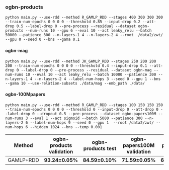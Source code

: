 ### ogbn-products

```
python main.py --use-rdd --method R_GAMLP_RDD --stages 400 300 300 300 --train-num-epochs 0 0 0 0 --threshold 0.85 --input-drop 0.2 --att-drop 0.5 --label-drop 0 --pre-process --residual --dataset ogbn-products --num-runs 10 --gpu 6 --eval 10 --act leaky_relu --batch 50000 --patience 300 --n-layers-1 4 --n-layers-2 4 --root  /data2/zwt/ --gpu 0 --seed 0 --bns --gama 0.1
```

#### ogbn-mag

```
python main.py --use-rdd --method JK_GAMLP_RDD --stages 250 200 200 200 --train-num-epochs 0 0 0 0 --threshold 0.4 --input-drop 0.1 --att-drop 0 --label-drop 0 --pre-process --residual --dataset ogbn-mag --num-runs 10 --eval 10 --act leaky_relu --batch 10000 --patience 300 --n-layers-1 4 --n-layers-2 4 --label-num-hops 3 --seed 0 --gpu 1 --bns --gama 10 --use-relation-subsets ./data/mag --emb_path ./data/
```

 #### ogbn-100Mpapers

```
python main.py --use-rdd --method R_GAMLP_RDD --stages 100 150 150 150 --train-num-epochs 0 0 0 0 --threshold 0 --input-drop 0 --att-drop 0 --label-drop 0 --dropout 0.5 --pre-process --dataset ogbn-papers100M --num-runs 3 --eval 1 --act sigmoid --batch 5000 --patience 300 --n-layers-2 6 --label-num-hops 9 --seed 0 --gpu 1  --root /data2/zwt/ --num-hops 6 --hidden 1024 --bns --temp 0.001
```



| Method    | ogbn-products validation | ogbn-products test | ogbn-papers100M validation | ogbn-papers100M test | ogbn-mag validation | ogbn-mag test |
| --------- | ------------------------ | ------------------ | -------------------------- | -------------------- | -------------------------- | -------------------- |
| GAMLP+RDD | **93.24±0.05\%**         | **84.59±0.10\%**   | **71.59±0.05\%** | **68.25±0.11\%**  |**57.02±0.41\%**|**55.90±0.27\%**|

